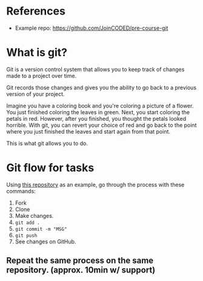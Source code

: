 # References

- Example repo: https://github.com/JoinCODED/pre-course-git

# What is git?

Git is a version control system that allows you to keep track of changes made to a project over time.

Git records those changes and gives you the ability to go back to a previous version of your project.

Imagine you have a coloring book and you're coloring a picture of a flower. You just finished coloring the leaves in green. Next, you start coloring the petals in red. However, after you finished, you thought the petals looked horrible. With git, you can revert your choice of red and go back to the point where you just finished the leaves and start again from that point.

This is what git allows you to do.

# Git flow for tasks

Using [this repository](https://github.com/JoinCODED/pre-course-git) as an example, go through the process with these commands:

1. Fork
2. Clone
3. Make changes.
4. `git add .`
5. `git commit -m "MSG"`
6. `git push`
7. See changes on GitHub.

## Repeat the same process on the same repository. (approx. 10min w/ support)
